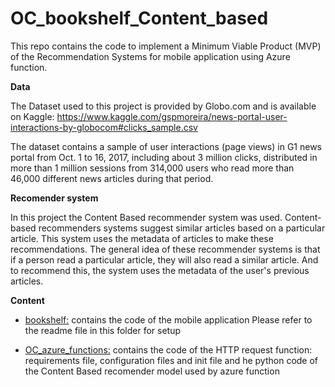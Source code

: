 # OC_bookshelf_Content_based
This repo contains the code to implement a Minimum Viable Product (MVP) of the Recommendation Systems for mobile application using Azure function.

<b>Data</b>

The Dataset used to this project is provided by Globo.com and is available on Kaggle: https://www.kaggle.com/gspmoreira/news-portal-user-interactions-by-globocom#clicks_sample.csv

The dataset contains a sample of user interactions (page views) in G1 news portal from Oct. 1 to 16, 2017, including about 3 million clicks, distributed in more than 1 million sessions from 314,000 users who read more than 46,000 different news articles during that period.

<b>Recomender system</b>

In this project the Content Based recommender system was used.
Content-based recommenders systems suggest similar articles based on a particular article. This system uses the metadata of articles to make these recommendations. The general idea of these recommender systems is that if a person read a particular article, they will also read a similar article. And to recommend this, the system uses the metadata of the user's previous articles.

<b>Content</b>

-	<a href="https://github.com/YanaPalyvoda/OC_bookshelf_Content_based/tree/main/bookshelf">bookshelf:</a> contains the code of the mobile application
  Please refer to the readme file in this folder for setup
  
-	<a href="https://github.com/YanaPalyvoda/OC_bookshelf_Content_based/tree/main/OC_azure_functions">OC_azure_functions:</a> contains the code of the HTTP request function: requirements file, configuration files and init file and he python code of the Content Based recomender model used by azure function


